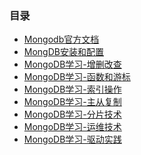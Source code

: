 <h3>目录</h3>
<ul>
<li><a href ="https://docs.mongodb.com/manual/">Mongodb官方文档</a></li>
 <li><a href="https://github.com/ShaunChou/Sc-Study-view/blob/master/directory/Mongdb/mongdb_load.md">MongDB安装和配置</a></li>
 <li><a href="https://github.com/ShaunChou/Sc-Study-view/blob/master/directory/Mongdb/mongodb_dml.md">MongoDB学习-增删改查</a></li>
 <li><a href="https://github.com/ShaunChou/Sc-Study-view/blob/master/directory/Mongdb/mongodb_function_cursor.md">MongoDB学习-函数和游标</a></li>
 <li><a href="https://github.com/ShaunChou/Sc-Study-view/blob/master/directory/Mongdb/mongodb_index.md">MongoDB学习-索引操作</a></li>
 <li><a href="http://www.cnblogs.com/huangxincheng/archive/2012/03/04/2379755.html">MongoDB学习-主从复制</a></li>
 <li><a href="http://www.cnblogs.com/huangxincheng/archive/2012/03/07/2383284.html">MongoDB学习-分片技术</a></li>
 <li><a href="http://www.cnblogs.com/huangxincheng/archive/2012/03/08/2384571.html">MongoDB学习-运维技术</a></li>
 <li><a href="http://www.cnblogs.com/huangxincheng/archive/2012/03/09/2386054.html">MongoDB学习-驱动实践</a></li>
</ul>
